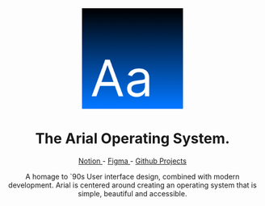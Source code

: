 <div align="center">
<img src="https://raw.githubusercontent.com/arialos/.github/21b0dc9320f0fb7667987e72704531c94762cde4/resources/arial.png" width="200px">
<h1>The Arial Operating System.</h1>
<p align="center">
    <a href="https://spiky-morocco-d93.notion.site/Arial-Development-4bc9666c1b3741198fc7c4b11ca0fc61">
        Notion
    </a>
    - 
    <a href="https://www.figma.com/file/vBQiMkgFKpPxikPEEjg7AL/Arial-Design?node-id=0%3A1">
        Figma 
    </a>
    - 
    <a href="https://github.com/orgs/arialos/projects/1">
        Github Projects 
    </a>
</p>
<p>A homage to `90s User interface design, combined with modern development. Arial is centered around creating an operating system that is simple, beautiful and accessible.</p>
</div>
